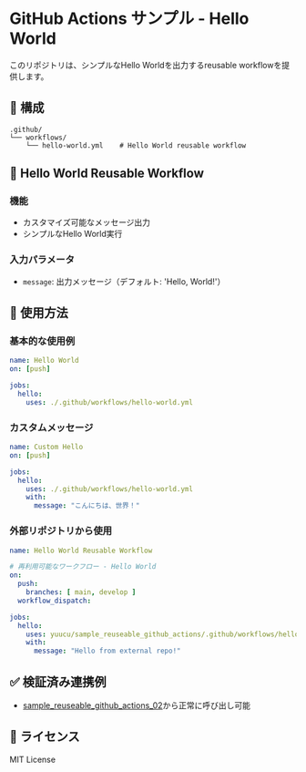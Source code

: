 # GitHub Actions サンプル - Hello World

このリポジトリは、シンプルなHello Worldを出力するreusable workflowを提供します。

## 📁 構成

```
.github/
└── workflows/
    └── hello-world.yml    # Hello World reusable workflow
```

## 🔄 Hello World Reusable Workflow

### 機能
- カスタマイズ可能なメッセージ出力
- シンプルなHello World実行

### 入力パラメータ
- `message`: 出力メッセージ（デフォルト: 'Hello, World!'）

## 🚀 使用方法

### 基本的な使用例

```yaml
name: Hello World
on: [push]

jobs:
  hello:
    uses: ./.github/workflows/hello-world.yml
```

### カスタムメッセージ

```yaml
name: Custom Hello
on: [push]

jobs:
  hello:
    uses: ./.github/workflows/hello-world.yml
    with:
      message: "こんにちは、世界！"
```

### 外部リポジトリから使用

```yaml
name: Hello World Reusable Workflow

# 再利用可能なワークフロー - Hello World
on:
  push:
    branches: [ main, develop ]
  workflow_dispatch:

jobs:
  hello:
    uses: yuucu/sample_reuseable_github_actions/.github/workflows/hello-world.yml@main
    with:
      message: "Hello from external repo!"
```


## ✅ 検証済み連携例

- [sample_reuseable_github_actions_02](https://github.com/yuucu/sample_reuseable_github_actions_02)から正常に呼び出し可能

## 📝 ライセンス

MIT License
